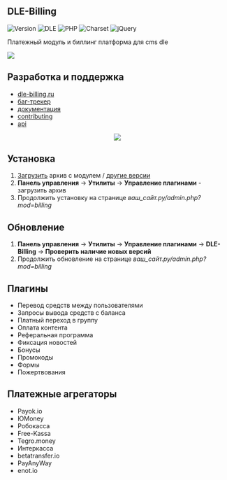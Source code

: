## DLE-Billing

![Version](https://img.shields.io/badge/version-0.9.5-blue.svg?style=flat-square "version")
![DLE](https://img.shields.io/badge/DLE-13.0+-green.svg?style=flat-square "DLE")
![PHP](https://img.shields.io/badge/PHP-8+-blue.svg?style=flat-square "PHP")
![Charset](https://img.shields.io/badge/license-MIT-red.svg?style=flat-square "license")
![jQuery](https://img.shields.io/badge/jQuery-3.0+-yellow.svg?style=flat-square "jQuery")

Платежный модуль и биллинг платформа для cms dle

![](https://dle-billing.ru/assets/main095_3.gif)

## Разработка и поддержка
- [dle-billing.ru](https://dle-billing.ru/ "dle-billing.ru")
- [баг-трекер](https://github.com/evgeny-tc/dle-billing-module/issues)
- [документация](https://dle-billing.ru/doc/)
- [contributing](https://github.com/evgeny-tc/dle-billing-module/blob/main/CONTRIBUTING.md)
- [api](https://dle-billing.ru/doc/api "api")

<p align="center"><a href="https://yoomoney.ru/fundraise/RKcDogSR19k.230521"><img src="https://dle-billing.ru/img/donate3.png"></a></p>

## Установка
1. [Загрузить](https://github.com/evgeny-tc/dle-billing-module/releases/download/beta-10-06/archive.zip "Скачать архив") архив с модулем / [другие версии](https://github.com/evgeny-tc/dle-billing-module/releases)
2. **Панель управления** -> **Утилиты** -> **Управление плагинами** - загрузить архив
3. Продолжить установку на странице *ваш_сайт.ру/admin.php?mod=billing*

## Обновление
1. **Панель управления** -> **Утилиты** -> **Управление плагинами** -> **DLE-Billing** -> **Проверить наличие новых версий**
2. Продолжить обновление на странице *ваш_сайт.ру/admin.php?mod=billing*

## Плагины
- Перевод средств между пользователями
- Запросы вывода средств с баланса
- Платный переход в группу
- Оплата контента
- Реферальная программа
- Фиксация новостей
- Бонусы
- Промокоды
- Формы
- Пожертвования

## Платежные агрегаторы
- Payok.io
- ЮMoney
- Робокасса
- Free-Kassa
- Tegro.money
- Интеркасса
- betatransfer.io
- PayAnyWay
- enot.io